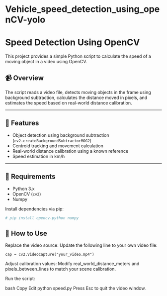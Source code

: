 # Vehicle_speed_detection_using_openCV-yolo
# Speed Detection Using OpenCV

This project provides a simple Python script to calculate the speed of a moving object in a video using OpenCV.

## 📹 Overview

The script reads a video file, detects moving objects in the frame using background subtraction, calculates the distance moved in pixels, and estimates the speed based on real-world distance calibration.

---

## 🚀 Features

- Object detection using background subtraction (`cv2.createBackgroundSubtractorMOG2`)
- Centroid tracking and movement calculation
- Real-world distance calibration using a known reference
- Speed estimation in km/h

---

## 🧰 Requirements

- Python 3.x
- OpenCV (`cv2`)
- Numpy

Install dependencies via pip:

```bash
# pip install opencv-python numpy
```
## 📁 How to Use
Replace the video source: Update the following line to your own video file:

```
cap = cv2.VideoCapture("your_video.mp4")
```
Adjust calibration values: Modify real_world_distance_meters and pixels_between_lines to match your scene calibration.

Run the script:

bash
Copy
Edit
python speed.py
Press Esc to quit the video window.
